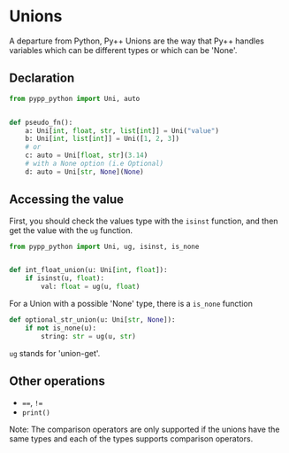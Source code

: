 # Unions

A departure from Python, Py++ Unions are the way that Py++ handles variables which can be different types or which can be 'None'.

## Declaration

```python
from pypp_python import Uni, auto


def pseudo_fn():
    a: Uni[int, float, str, list[int]] = Uni("value")
    b: Uni[int, list[int]] = Uni([1, 2, 3])
    # or
    c: auto = Uni[float, str](3.14)
    # with a None option (i.e Optional)
    d: auto = Uni[str, None](None)
```

## Accessing the value

First, you should check the values type with the `isinst` function, and then get the value with the `ug` function.

```python
from pypp_python import Uni, ug, isinst, is_none


def int_float_union(u: Uni[int, float]):
    if isinst(u, float):
        val: float = ug(u, float)
```

For a Union with a possible 'None' type, there is a `is_none` function

```python
def optional_str_union(u: Uni[str, None]):
    if not is_none(u):
        string: str = ug(u, str)
```

`ug` stands for 'union-get'.

## Other operations

- `==`, `!=`
- `print()`

Note: The comparison operators are only supported if the unions have the same types and each of the types supports comparison operators.